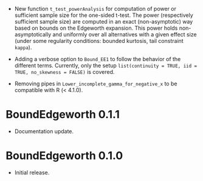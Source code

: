 
* New function `t_test_powerAnalysis` for computation of power or sufficient sample size
  for the one-sided t-test. The power (respectively sufficient sample size)
  are computed in an exact (non-asymptotic) way based on bounds on the Edgeworth expansion.
  This power holds non-asymptotically and uniformly over all alternatives with a given effect size
  (under some regularity conditions: bounded kurtosis, tail constraint `kappa`).

* Adding a verbose option to `Bound_EE1` to follow the behavior of the different terms.
  Currently, only the setup
  `list(continuity = TRUE, iid = TRUE, no_skewness = FALSE)`
  is covered.

* Removing pipes in `Lower_incomplete_gamma_for_negative_x` to be compatible with R (< 4.1.0).


# BoundEdgeworth 0.1.1

* Documentation update.


# BoundEdgeworth 0.1.0

* Initial release.
